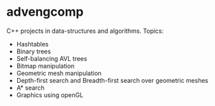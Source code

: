 # advengcomp
C++ projects in data-structures and algorithms.
Topics:
- Hashtables
- Binary trees
- Self-balancing AVL trees
- Bitmap manipulation
- Geometric mesh manipulation
- Depth-first search and Breadth-first search over geometric meshes
- A* search
- Graphics using openGL

